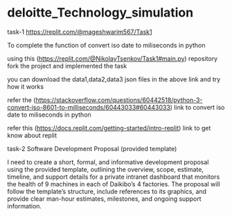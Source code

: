 # deloitte_Technology_simulation

task-1 https://replit.com/@mageshwarim567/Task1

To complete the function of convert iso date to miliseconds in python

using this (https://replit.com/@NikolayTsenkov/Task1#main.py) repository fork the project and implemented the task

you can download the data1,data2,data3 json files in the above link and try how it works

refer the (https://stackoverflow.com/questions/60442518/python-3-convert-iso-8601-to-milliseconds/60443033#60443033) link to convert iso date to miliseconds in python

refer this (https://docs.replit.com/getting-started/intro-replit) link to get know about replit


task-2 Software Development Proposal (provided template)

I need to create a short, formal, and informative development proposal using the provided template, outlining the overview, scope, estimate, timeline, and support details for a private intranet dashboard that monitors the health of 9 machines in each of Daikibo’s 4 factories.
The proposal will follow the template’s structure, include references to its graphics, and provide clear man-hour estimates, milestones, and ongoing support information.
